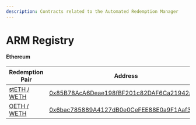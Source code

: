 ```yaml
---
description: Contracts related to the Automated Redemption Manager
---
```


# ARM Registry

#### Ethereum

<table><thead><tr><th width="223">Redemption Pair</th><th>Address</th></tr></thead><tbody><tr><td><a href="https://app.1inch.io/#/1/advanced/swap/stETH/ETH">stETH / WETH</a></td><td><a href="https://etherscan.io/address/0x85b78aca6deae198fbf201c82daf6ca21942acc6#code">0x85B78AcA6Deae198fBF201c82DAF6Ca21942acc6</a></td></tr><tr><td><a href="https://app.1inch.io/#/1/advanced/swap/OETH/WETH">OETH / WETH</a></td><td><a href="https://etherscan.io/address/0x6bac785889a4127db0e0cefee88e0a9f1aaf3cc7#code">0x6bac785889A4127dB0e0CeFEE88E0a9F1Aaf3cC7</a></td></tr></tbody></table>
